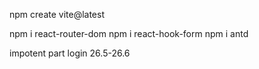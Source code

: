 <!-- Project start -->

npm create vite@latest

<!-- install react router and  react hukFrom and antd -->

npm i react-router-dom
npm i react-hook-form
npm i antd

<!-- install redux  -->

impotent part login 26.5-26.6

<!-- end project -->
